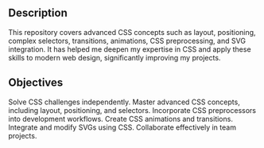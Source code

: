 ## Description
This repository covers advanced CSS concepts such as layout, positioning, complex selectors, transitions, animations, CSS preprocessing, and SVG integration. It has helped me deepen my expertise in CSS and apply these skills to modern web design, significantly improving my projects.

## Objectives

Solve CSS challenges independently.
Master advanced CSS concepts, including layout, positioning, and selectors.
Incorporate CSS preprocessors into development workflows.
Create CSS animations and transitions.
Integrate and modify SVGs using CSS.
Collaborate effectively in team projects.

